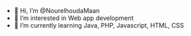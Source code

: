 - 👋 Hi, I’m @NourelhoudaMaan
- 👀 I’m interested in Web app development 
- 🌱 I’m currently learning Java, PHP, Javascript, HTML, CSS

<!---
NourelhoudaMaan/NourelhoudaMaan is a ✨ special ✨ repository because its `README.md` (this file) appears on your GitHub profile.
You can click the Preview link to take a look at your changes.
--->
